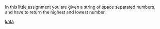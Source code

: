 In this little assignment you are given a string of space separated numbers, and have to return the highest and lowest number.

[kata](https://www.codewars.com/kata/554b4ac871d6813a03000035)
